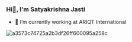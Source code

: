 ### Hi👋, I'm Satyakrishna Jasti

 - 🔭 I’m currently working at ARIQT International

![a3573c74725a2b3df26ff600095a258c](https://github.com/Satyakrishnajasti/Satyakrishnajasti/assets/34743233/113fe60c-7666-4482-bf4b-570dadbedfce)

<!-- Here are some ideas to get you started: -->


<!-- - 👯 I’m looking to collaborate on ...
 - 🌱 I’m currently learning about RXJS Operators
- 🤔 I’m looking for help with ...
- 💬 Ask me about ...
- 📫 How to reach me: ...
- 😄 Pronouns: ...
- ⚡ Fun fact: ... -->
